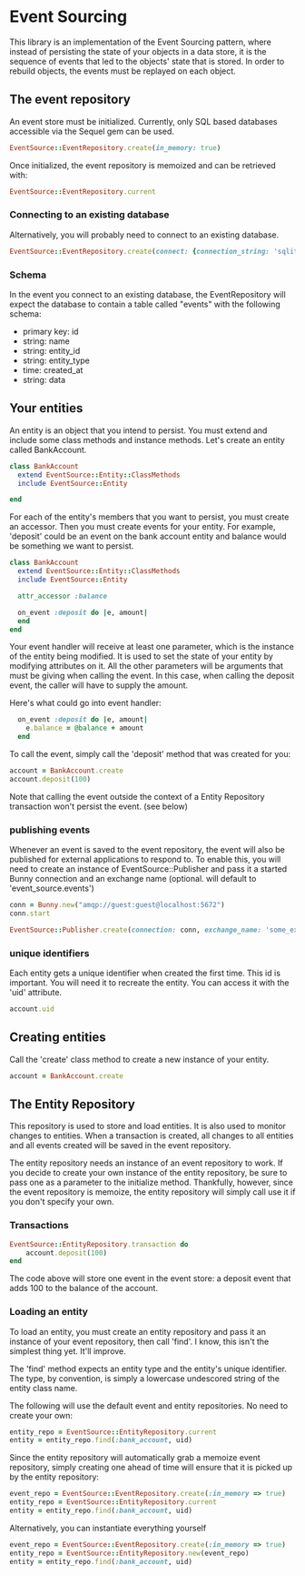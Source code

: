 # Event Sourcing

This library is an implementation of the Event Sourcing pattern, where instead of persisting the state of your objects in a data store, it is the sequence of events that led to the objects' state that is stored. In order to rebuild objects, the events must be replayed on each object.

## The event repository

An event store must be initialized. Currently, only SQL based databases accessible via the Sequel gem can be used.

```ruby
EventSource::EventRepository.create(in_memory: true)
```

Once initialized, the event repository is memoized and can be retrieved with:

```ruby
EventSource::EventRepository.current
```

### Connecting to an existing database
Alternatively, you will probably need to connect to an existing database.

```ruby
EventSource::EventRepository.create(connect: {connection_string: 'sqlite://events.db'})
```

### Schema

In the event you connect to an existing database, the EventRepository will expect the database to contain a table called "events" with the following schema:

* primary key: id
* string: name
* string: entity_id
* string: entity_type
* time: created_at
* string: data

## Your entities

An entity is an object that you intend to persist. You must extend and include some class methods and instance methods. Let's create an entity called BankAccount.

```ruby
class BankAccount
  extend EventSource::Entity::ClassMethods
  include EventSource::Entity

end
```

For each of the entity's members that you want to persist, you must create an accessor. Then you must create events for your entity. For example, 'deposit' could be an event on the bank account entity and balance would be something we want to persist.

```ruby
class BankAccount
  extend EventSource::Entity::ClassMethods
  include EventSource::Entity

  attr_accessor :balance

  on_event :deposit do |e, amount|
  end
end
```

Your event handler will receive at least one parameter, which is the instance of the entity being modified. It is used to set the state of your entity by modifying attributes on it. All the other parameters will be arguments that must be giving when calling the event. In this case, when calling the deposit event, the caller will have to supply the amount. 

Here's what could go into event handler:

```ruby
  on_event :deposit do |e, amount|
    e.balance = @balance + amount
  end
```

To call the event, simply call the 'deposit' method that was created for you:

```ruby
account = BankAccount.create
account.deposit(100)
```

Note that calling the event outside the context of a Entity Repository transaction won't persist the event. (see below)

### publishing events

Whenever an event is saved to the event repository, the event will also be published for external applications to respond to. To enable this, you will need to create an instance of EventSource::Publisher and pass it a started Bunny connection and an exchange name (optional. will default to 'event_source.events')

```ruby
conn = Bunny.new("amqp://guest:guest@localhost:5672")
conn.start

EventSource::Publisher.create(connection: conn, exchange_name: 'some_exchange')
```

### unique identifiers

Each entity gets a unique identifier when created the first time. This id is important. You will need it to recreate the entity. You can access it with the 'uid' attribute.

```ruby
account.uid
```

## Creating entities

Call the 'create' class method to create a new instance of your entity.

```ruby
account = BankAccount.create
```

## The Entity Repository

This repository is used to store and load entities. It is also used to monitor changes to entities. When a transaction is created, all changes to all entities and all events created will be saved in the event repository.

The entity repository needs an instance of an event repository to work. If you decide to create your own instance of the entity repository, be sure to pass one as a parameter to the initialize method. Thankfully, however, since the event repository is memoize, the entity repository will simply call use it if you don't specify your own.

### Transactions

```ruby
EventSource::EntityRepository.transaction do
    account.deposit(100)
end
```

The code above will store one event in the event store: a deposit event that adds 100 to the balance of the account.

### Loading an entity

To load an entity, you must create an entity repository and pass it an instance of your event repository, then call 'find'. I know, this isn't the simplest thing yet. It'll improve.

The 'find' method expects an entity type and the entity's unique identifier. The type, by convention, is simply a lowercase undescored string of the entity class name.

The following will use the default event and entity repositories. No need to create your own:

```ruby
entity_repo = EventSource::EntityRepository.current
entity = entity_repo.find(:bank_account, uid)
```

Since the entity repository will automatically grab a memoize event repository, simply creating one ahead of time will ensure that it is picked up by the entity repository:

```ruby
event_repo = EventSource::EventRepository.create(:in_memory => true)
entity_repo = EventSource::EntityRepository.current
entity = entity_repo.find(:bank_account, uid)
```

Alternatively, you can instantiate everything yourself

```ruby
event_repo = EventSource::EventRepository.create(:in_memory => true)
entity_repo = EventSource::EntityRepository.new(event_repo)
entity = entity_repo.find(:bank_account, uid)
```
